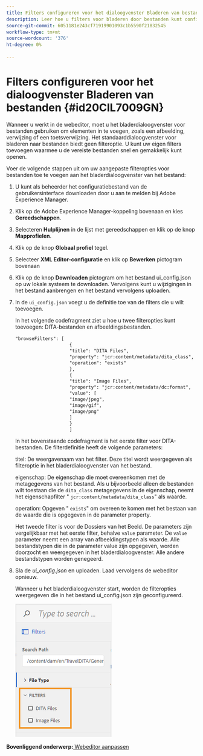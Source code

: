 ```yaml
---
title: Filters configureren voor het dialoogvenster Bladeren van bestanden
description: Leer hoe u filters voor bladeren door bestanden kunt configureren
source-git-commit: 6051181e243cf71919901093c1b5590f21832545
workflow-type: tm+mt
source-wordcount: '376'
ht-degree: 0%

---
```



# Filters configureren voor het dialoogvenster Bladeren van bestanden {#id20CIL7009GN}

Wanneer u werkt in de webeditor, moet u het bladerdialoogvenster voor bestanden gebruiken om elementen in te voegen, zoals een afbeelding, verwijzing of een toetsverwijzing. Het standaarddialoogvenster voor bladeren naar bestanden biedt geen filteroptie. U kunt uw eigen filters toevoegen waarmee u de vereiste bestanden snel en gemakkelijk kunt openen.

Voer de volgende stappen uit om uw aangepaste filteropties voor bestanden toe te voegen aan het bladerdialoogvenster van het bestand:

1. U kunt als beheerder het configuratiebestand van de gebruikersinterface downloaden door u aan te melden bij Adobe Experience Manager.

1. Klik op de Adobe Experience Manager-koppeling bovenaan en kies **Gereedschappen**.
1. Selecteren **Hulplijnen** in de lijst met gereedschappen en klik op de knop **Mapprofielen**.
1. Klik op de knop **Globaal profiel** tegel.
1. Selecteer **XML Editor-configuratie** en klik op **Bewerken** pictogram bovenaan
1. Klik op de knop **Downloaden** pictogram om het bestand ui\_config.json op uw lokale systeem te downloaden. Vervolgens kunt u wijzigingen in het bestand aanbrengen en het bestand vervolgens uploaden.
1. In de `ui_config.json` voegt u de definitie toe van de filters die u wilt toevoegen.

   In het volgende codefragment ziet u hoe u twee filteropties kunt toevoegen: DITA-bestanden en afbeeldingsbestanden.

   ```
   "browseFilters": [
                       {
                       "title": "DITA Files",
                       "property": "jcr:content/metadata/dita_class",
                       "operation": "exists"
                       },
                       {
                       "title": "Image Files",
                       "property": "jcr:content/metadata/dc:format",
                       "value": [
                       "image/jpeg",
                       "image/gif",
                       "image/png"
                       ]
                       }
                       ]
   ```

   In het bovenstaande codefragment is het eerste filter voor DITA-bestanden. De filterdefinitie heeft de volgende parameters:

   titel: De weergavenaam van het filter. Deze titel wordt weergegeven als filteroptie in het bladerdialoogvenster van het bestand.

   eigenschap: De eigenschap die moet overeenkomen met de metagegevens van het bestand. Als u bijvoorbeeld alleen de bestanden wilt toestaan die de `dita_class` metagegevens in de eigenschap, neemt het eigenschapfilter &quot; `jcr:content/metadata/dita_class`&quot; als waarde.

   operation: Opgeven &quot; `exists`&quot; om overeen te komen met het bestaan van de waarde die is opgegeven in de parameter property.

   Het tweede filter is voor de Dossiers van het Beeld. De parameters zijn vergelijkbaar met het eerste filter, behalve `value` parameter. De `value` parameter neemt een array van afbeeldingstypen als waarde. Alle bestandstypen die in de parameter value zijn opgegeven, worden doorzocht en weergegeven in het bladerdialoogvenster. Alle andere bestandstypen worden genegeerd.

1. Sla de *ui\_config.json* en uploaden. Laad vervolgens de webeditor opnieuw.

   Wanneer u het bladerdialoogvenster start, worden de filteropties weergegeven die in het bestand ui\_config.json zijn geconfigureerd.

   ![](assets/file-browse-custom-filters.png)


**Bovenliggend onderwerp:**[ Webeditor aanpassen](conf-web-editor.md)

